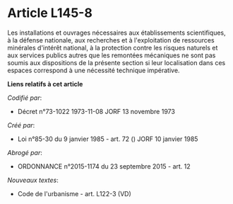 # Article L145-8

Les installations et ouvrages nécessaires aux établissements scientifiques, à la défense nationale, aux recherches et à
l'exploitation de ressources minérales d'intérêt national, à la protection contre les risques naturels et aux services
publics autres que les remontées mécaniques ne sont pas soumis aux dispositions de la présente section si leur localisation
dans ces espaces correspond à une nécessité technique impérative.

**Liens relatifs à cet article**

_Codifié par_:

  - Décret n°73-1022 1973-11-08 JORF 13 novembre 1973

_Créé par_:

  - Loi n°85-30 du 9 janvier 1985 - art. 72 () JORF 10 janvier 1985

_Abrogé par_:

  - ORDONNANCE n°2015-1174 du 23 septembre 2015 - art. 12

_Nouveaux textes_:

  - Code de l'urbanisme - art. L122-3 (VD)
